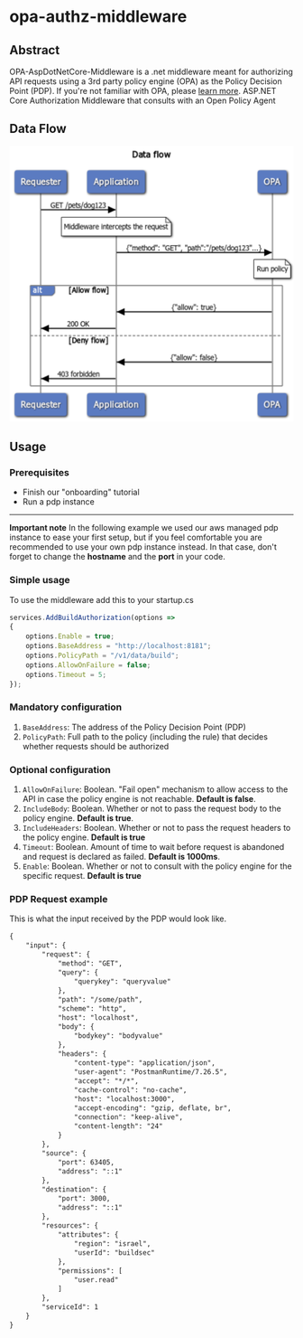 # opa-authz-middleware
## Abstract
OPA-AspDotNetCore-Middleware is a .net middleware meant for authorizing API requests using a 3rd party policy engine (OPA) as the Policy Decision Point (PDP).
If you're not familiar with OPA, please [learn more](https://www.openpolicyagent.org/).
ASP.NET Core Authorization Middleware that consults with an Open Policy Agent

## Data Flow
![enter image description here](https://github.com/build-security/opa-express-middleware/blob/main/Data%20flow.png)

## Usage
### Prerequisites 
- Finish our "onboarding" tutorial
- Run a pdp instance
---

**Important note**
In the following example we used our aws managed pdp instance to ease your first setup, but if you feel comfortable you are recommended to use your own pdp instance instead.
In that case, don't forget to change the **hostname** and the **port** in your code.

### Simple usage
To use the middleware add this to your startup.cs
```js
services.AddBuildAuthorization(options =>
{
    options.Enable = true;
    options.BaseAddress = "http://localhost:8181";
    options.PolicyPath = "/v1/data/build";
    options.AllowOnFailure = false;
    options.Timeout = 5;
});
```

### Mandatory configuration

 1. `BaseAddress`: The address of the Policy Decision Point (PDP)
 2. `PolicyPath`: Full path to the policy (including the rule) that decides whether requests should be authorized

### Optional configuration
 1. `AllowOnFailure`: Boolean. "Fail open" mechanism to allow access to the API in case the policy engine is not reachable. **Default is false**.
 2. `IncludeBody`: Boolean. Whether or not to pass the request body to the policy engine. **Default is true**.
 3. `IncludeHeaders`: Boolean. Whether or not to pass the request headers to the policy engine. **Default is true**
 4. `Timeout`: Boolean. Amount of time to wait before request is abandoned and request is declared as failed. **Default is 1000ms**.
 5. `Enable`: Boolean. Whether or not to consult with the policy engine for the specific request. **Default is true**
### PDP Request example

This is what the input received by the PDP would look like.

```
{
    "input": {
        "request": {
            "method": "GET",
            "query": {
                "querykey": "queryvalue"
            },
            "path": "/some/path",
            "scheme": "http",
            "host": "localhost",
            "body": {
                "bodykey": "bodyvalue"
            },
            "headers": {
                "content-type": "application/json",
                "user-agent": "PostmanRuntime/7.26.5",
                "accept": "*/*",
                "cache-control": "no-cache",
                "host": "localhost:3000",
                "accept-encoding": "gzip, deflate, br",
                "connection": "keep-alive",
                "content-length": "24"
            }
        },
        "source": {
            "port": 63405,
            "address": "::1"
        },
        "destination": {
            "port": 3000,
            "address": "::1"
        },
        "resources": {
            "attributes": {
                "region": "israel",
                "userId": "buildsec"
            },
            "permissions": [
                "user.read"
            ]
        },
        "serviceId": 1
    }
}
```
